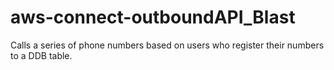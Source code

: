 # aws-connect-outboundAPI_Blast
Calls a series of phone numbers based on users who register their numbers to a DDB table.
